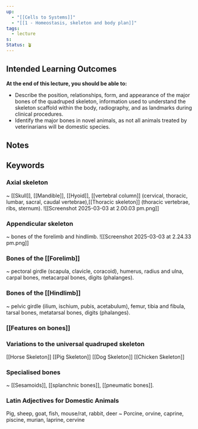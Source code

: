 ```yaml
---
up:
  - "[[Cells to Systems]]"
  - "[[1 - Homeostasis, skeleton and body plan]]"
tags:
  - lecture
s: 
Status: 🪴
---
```

## Intended Learning Outcomes

**At the end of this lecture, you should be able to:**

- Describe the position, relationships, form, and appearance of the major bones of the quadruped skeleton, information used to understand the skeleton scaffold within the body, radiography, and as landmarks during clinical procedures.
- Identify the major bones in novel animals, as not all animals treated by veterinarians will be domestic species.

## Notes

## Keywords

### Axial skeleton
~
[[Skull]], [[Mandible]], [[Hyoid]], [[vertebral column]] (cervical, thoracic, lumbar, sacral, caudal vertebrae),[[Thoracic skeleton]] (thoracic vertebrae, ribs, sternum).
![[Screenshot 2025-03-03 at 2.00.03 pm.png]]
### Appendicular skeleton
~
bones of the forelimb and hindlimb.
![[Screenshot 2025-03-03 at 2.24.33 pm.png]]
### Bones of the [[Forelimb]]
~
pectoral girdle (scapula, clavicle, coracoid), humerus, radius and ulna, carpal bones, metacarpal bones, digits (phalanges).

### Bones of the [[Hindlimb]]
~
pelvic girdle (ilium, ischium, pubis, acetabulum), femur, tibia and fibula, tarsal bones, metatarsal bones, digits (phalanges).

### [[Features on bones]]

### Variations to the universal quadruped skeleton
[[Horse Skeleton]]
[[Pig Skeleton]]
[[Dog Skeleton]]
[[Chicken Skeleton]]

### Specialised bones
~
[[Sesamoids]], [[splanchnic bones]], [[pneumatic bones]].

### Latin Adjectives for Domestic Animals
Pig, sheep, goat, fish, mouse/rat, rabbit, deer
~
Porcine, orvine, caprine, piscine, murian, laprine, cervine
